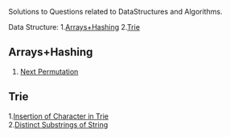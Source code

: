 Solutions to Questions related to DataStructures and Algorithms.

Data Structure:
  1.[Arrays+Hashing](https://github.com/Shishir-grez/Data-Structures-Algorithms/tree/main?tab=readme-ov-file#arrayshashing)
  2.[Trie](https://github.com/Shishir-grez/Data-Structures-Algorithms/tree/main?tab=readme-ov-file#trie)

## Arrays+Hashing
1. [Next Permutation](https://github.com/Shishir-grez/Data-Structures-Algorithms/blob/main/ArraysHashing)
   
## Trie
1.[Insertion of Character in Trie](https://github.com/Shishir-grez/Data-Structures-Algorithms/blob/main/Trie/Insert)   
2.[Distinct Substrings of String](https://github.com/Shishir-grez/Data-Structures-Algorithms/blob/main/Trie/DistinctSubstringsofString)  
